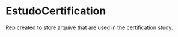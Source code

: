 EstudoCertification
===================

 Rep created to store arquive that are used in the certification study.
